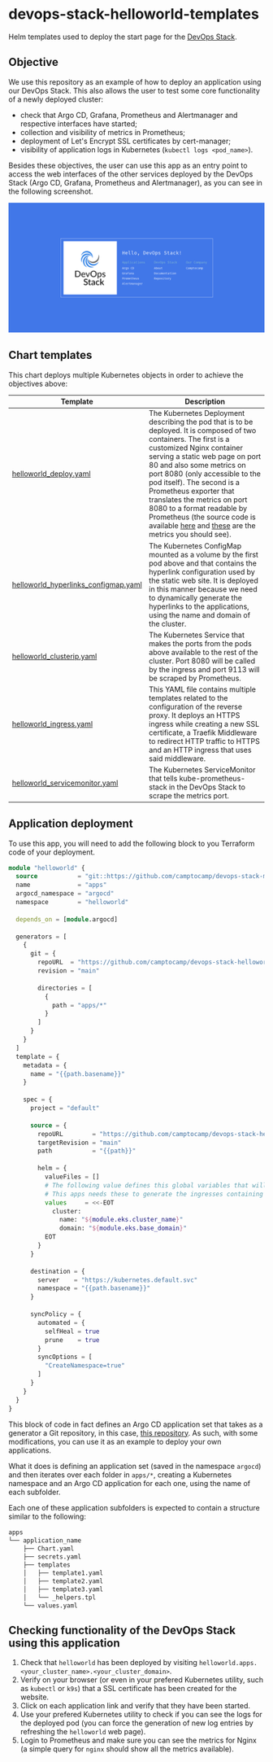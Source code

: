 # devops-stack-helloworld-templates

Helm templates used to deploy the start page for the [DevOps Stack](https://devops-stack.io).


## Objective

We use this repository as an example of how to deploy an application using our DevOps Stack. This also allows the user to test some core functionality of a newly deployed cluster:
- check that Argo CD, Grafana, Prometheus and Alertmanager and respective interfaces have started;
- collection and visibility of metrics in Prometheus;
- deployment of Let's Encrypt SSL certificates by cert-manager;
- visibility of application logs in Kubernetes (`kubectl logs <pod_name>`).

Besides these objectives, the user can use this app as an entry point to access the web interfaces of the other services deployed by the DevOps Stack (Argo CD, Grafana, Prometheus and Alertmanager), as you can see in the following screenshot.

![helloworld](docs/images/screenshot.png)


## Chart templates

This chart deploys multiple Kubernetes objects in order to achieve the objectives above:

|Template|Description|
|---|---|
|[helloworld_deploy.yaml](apps/helloworld/templates/helloworld_deploy.yaml)|The Kubernetes Deployment describing the pod that is to be deployed. It is composed of two containers. The first is a customized Nginx container serving a static web page on port 80 and also some metrics on port 8080 (only accessible to the pod itself). The second is a Prometheus exporter that translates the metrics on port 8080 to a format readable by Prometheus (the source code is available [here](https://github.com/nginxinc/nginx-prometheus-exporter) and [these](https://github.com/nginxinc/nginx-prometheus-exporter#stub-status-metrics) are the metrics you should see).|
|[helloworld_hyperlinks_configmap.yaml](apps/helloworld/templates/helloworld_hyperlinks_configmap.yaml)|The Kubernetes ConfigMap mounted as a volume by the first pod above and that contains the hyperlink configuration used by the static web site. It is deployed in this manner because we need to dynamically generate the hyperlinks to the applications, using the name and domain of the cluster.|  
|[helloworld_clusterip.yaml](apps/helloworld/templates/helloworld_clusterip.yaml)|The Kubernetes Service that makes the ports from the pods above available to the rest of the cluster. Port 8080 will be called by the ingress and port 9113 will be scraped by Prometheus.|
|[helloworld_ingress.yaml](apps/helloworld/templates/helloworld_ingress.yaml)|This YAML file contains multiple templates related to the configuration of the reverse proxy. It deploys an HTTPS ingress while creating a new SSL certificate, a Traefik Middleware to redirect HTTP traffic to HTTPS and an HTTP ingress that uses said middleware.|
|[helloworld_servicemonitor.yaml](apps/helloworld/templates/helloworld_servicemonitor.yaml)|The Kubernetes ServiceMonitor that tells kube-prometheus-stack in the DevOps Stack to scrape the metrics port.|

## Application deployment

To use this app, you will need to add the following block to you Terraform code of your deployment.

```terraform
module "helloworld" {
  source           = "git::https://github.com/camptocamp/devops-stack-module-applicationset.git/"
  name             = "apps"
  argocd_namespace = "argocd"
  namespace        = "helloworld"

  depends_on = [module.argocd]

  generators = [
    {
      git = {
        repoURL  = "https://github.com/camptocamp/devops-stack-helloworld-templates.git/"
        revision = "main"

        directories = [
          {
            path = "apps/*"
          }
        ]
      }
    }
  ]
  template = {
    metadata = {
      name = "{{path.basename}}"
    }

    spec = {
      project = "default"

      source = {
        repoURL        = "https://github.com/camptocamp/devops-stack-helloworld-templates.git/"
        targetRevision = "main"
        path           = "{{path}}"

        helm = {
          valueFiles = []
          # The following value defines this global variables that will be available to all apps in apps/*
          # This apps needs these to generate the ingresses containing the name and base domain of the cluster. 
          values     = <<-EOT
            cluster:
              name: "${module.eks.cluster_name}"
              domain: "${module.eks.base_domain}"
          EOT
        }
      }

      destination = {
        server    = "https://kubernetes.default.svc"
        namespace = "{{path.basename}}"
      }
      
      syncPolicy = {
        automated = {
          selfHeal = true
          prune    = true
        }
        syncOptions = [
          "CreateNamespace=true"
        ]
      }
    }
  }
}
```

This block of code in fact defines an Argo CD application set that takes as a generator a Git repository, in this case, [this repository](https://github.com/camptocamp/devops-stack-helloworld-templates.git/). As such, with some modifications, you can use it as an example to deploy your own applications.

What it does is defining an application set (saved in the namespace `argocd`) and then iterates over each folder in `apps/*`, creating a Kubernetes namespace and an Argo CD application for each one, using the name of each subfolder.

Each one of these application subfolders is expected to contain a structure similar to the following:

```
apps
└── application_name
    ├── Chart.yaml
    ├── secrets.yaml
    ├── templates
    │   ├── template1.yaml
    │   ├── template2.yaml
    │   ├── template3.yaml
    │   └── _helpers.tpl
    └── values.yaml
```

## Checking functionality of the DevOps Stack using this application

1. Check that `helloworld` has been deployed by visiting `helloworld.apps.<your_cluster_name>.<your_cluster_domain>`.
2. Verify on your browser (or even in your prefered Kubernetes utility, such as `kubectl` or `k9s`) that a SSL certificate has been created for the website.
3. Click on each application link and verify that they have been started.
4. Use your prefered Kubernetes utility to check if you can see the logs for the deployed pod (you can force the generation of new log entries by refreshing the `helloworld` web page).
5. Login to Prometheus and make sure you can see the metrics for Nginx (a simple query for `nginx` should show all the metrics available).
